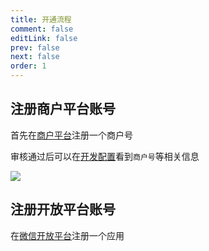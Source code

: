 ```yaml
---
title: 开通流程
comment: false
editLink: false
prev: false
next: false
order: 1
---
```


## 注册商户平台账号

首先在[商户平台](https://pay.weixin.qq.com/index.php/apply/applyment_home/guide_normal#none)注册一个商户号

审核通过后可以在[开发配置](https://pay.weixin.qq.com/index.php/extend/pay_setting)看到`商户号`等相关信息

![](https://cdn.jsdelivr.net/gh/hhypygy/images@master/20240114/image.73v11kmkeds0.png)

## 注册开放平台账号

在[微信开放平台](https://open.weixin.qq.com/cgi-bin/index?t=home/index&lang=zh_CN)注册一个应用
